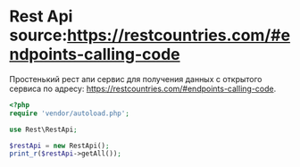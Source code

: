 # Rest Api source:https://restcountries.com/#endpoints-calling-code

Простенький рест апи сервис для получения данных с открытого сервиса по адресу:
https://restcountries.com/#endpoints-calling-code.

```php
<?php
require 'vendor/autoload.php';

use Rest\RestApi;

$restApi = new RestApi();
print_r($restApi->getAll());
